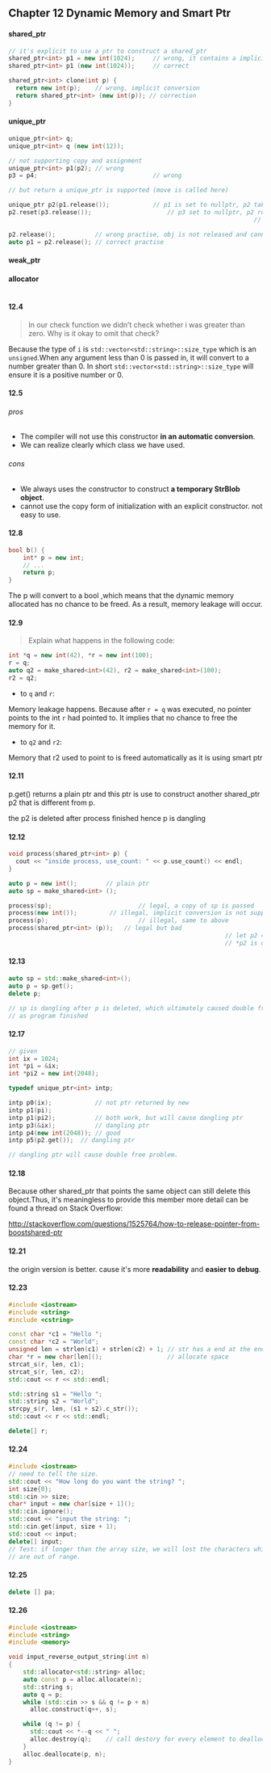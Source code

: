 ## Chapter 12 Dynamic Memory and Smart Ptr



#### shared_ptr

```c++
// it's explicit to use a ptr to construct a shared_ptr
shared_ptr<int> p1 = new int(1024);		// wrong, it contains a implicit conversion
shared_ptr<int> p1 (new int(1024));		// correct

shared_ptr<int> clone(int p) {
  return new int(p);  	// wrong, implicit conversion
  return shared_ptr<int> (new int(p)); // correction
}
```



#### unique_ptr

```c++
unique_ptr<int> q;
unique_ptr<int> q (new int(12));

// not supporting copy and assignment
unique_ptr<int> p1(p2); // wrong
p3 = p4;								// wrong

// but return a unique_ptr is supported (move is called here)

unique_ptr p2(p1.release());			// p1 is set to nullptr, p2 take over p1's earlier obj
p2.reset(p3.release());						// p3 set to nullptr, p2 relase old obj and take over
																	// obj given up by p3

p2.release();      		// wrong practise, obj is not released and cannot be traced
auto p1 = p2.release(); // correct practise
```



#### weak_ptr

 



#### allocator

```c++

```













#### 12.4

> In our check function we didn’t check whether i was greater than zero. Why is it okay to omit that check?

Because the type of `i` is `std::vector<std::string>::size_type` which is an `unsigned`.When any argument less than 0 is passed in, it will convert to a number greater than 0. In short `std::vector<std::string>::size_type` will ensure it is a positive number or 0.



#### 12.5

###### pros

- The compiler will not use this constructor **in an automatic conversion**.
- We can realize clearly which class we have used.

###### cons 

- We always uses the constructor to construct **a temporary StrBlob object**.
- cannot use the copy form of initialization with an explicit constructor. not easy to use.



#### 12.8

```C++
bool b() {
    int* p = new int;
    // ...
    return p;
}
```

The p will convert to a bool ,which means that the dynamic memory allocated has no chance to be freed. As a result, memory leakage will occur.

#### 12.9

> Explain what happens in the following code:

```c++
int *q = new int(42), *r = new int(100);
r = q;
auto q2 = make_shared<int>(42), r2 = make_shared<int>(100);
r2 = q2;
```

- to `q` and `r`:

Memory leakage happens. Because after `r = q` was executed, no pointer points to the int `r` had pointed to. It implies that no chance to free the memory for it.

- to `q2` and `r2`:

Memory that r2 used to point to is freed automatically as it is using smart ptr

#### 12.11

p.get() returns a plain ptr and this ptr is use to construct another shared_ptr p2 that is different from p.

the p2 is deleted after process finished hence p is dangling



#### 12.12

```c++
void process(shared_ptr<int> p) {
  cout << "inside process, use_count: " << p.use_count() << endl; 
}

auto p = new int();        // plain ptr
auto sp = make_shared<int> ();

process(sp);						// legal, a copy of sp is passed
process(new int());			// illegal, implicit conversion is not supported
process(p);							// illegal, same to above
process(shared_ptr<int> (p));	// legal but bad
															// let p2 = shared_ptr<int> (p)
															// *p2 is deleted but p is dangling outside
```



#### 12.13

```c++
auto sp = std::make_shared<int>();
auto p = sp.get();
delete p;

// sp is dangling after p is deleted, which ultimately caused double free
// as program finished
```



#### 12.17

```c++
// given
int ix = 1024;
int *pi = &ix;
int *pi2 = new int(2048);

typedef unique_ptr<int> intp;

intp p0(ix);			// not ptr returned by new
intp p1(pi);				
intp p1(pi2);			// both work, but will cause dangling ptr
intp p3(&ix);			// dangling ptr
intp p4(new int(2048)); // good
intp p5(p2.get());	// dangling ptr

// dangling ptr will cause double free problem.
```



#### 12.18

 Because other shared_ptr that points the same object can still delete this object.Thus, it's meaningless to provide this member more detail can be found a thread on Stack Overflow:

http://stackoverflow.com/questions/1525764/how-to-release-pointer-from-boostshared-ptr



#### 12.21

the origin version is better. cause it's more **readability** and **easier to debug**.



#### 12.23

```c++
#include <iostream>
#include <string>
#include <cstring>	

const char *c1 = "Hello ";
const char *c2 = "World";
unsigned len = strlen(c1) + strlen(c2) + 1; // str has a end at the end
char *r = new char[len]();                  // allocate space
strcat_s(r, len, c1);
strcat_s(r, len, c2);
std::cout << r << std::endl;

std::string s1 = "Hello ";
std::string s2 = "World";
strcpy_s(r, len, (s1 + s2).c_str());
std::cout << r << std::endl;

delete[] r;
```



#### 12.24

```c++
#include <iostream>
// need to tell the size.
std::cout << "How long do you want the string? ";
int size{0};
std::cin >> size;
char* input = new char[size + 1]();
std::cin.ignore();
std::cout << "input the string: ";
std::cin.get(input, size + 1);
std::cout << input;
delete[] input;
// Test: if longer than the array size, we will lost the characters which
// are out of range.
```



#### 12.25

```c++
delete [] pa;
```

#### 12.26

```c++
#include <iostream>
#include <string>
#include <memory>

void input_reverse_output_string(int n)
{
    std::allocator<std::string> alloc;
    auto const p = alloc.allocate(n);
    std::string s;
    auto q = p;
    while (std::cin >> s && q != p + n) 
      alloc.construct(q++, s);

    while (q != p) {
      std::cout << *--q << " ";
      alloc.destroy(q);    // call destory for every element to deallocate
    }
    alloc.deallocate(p, n);
}
```

